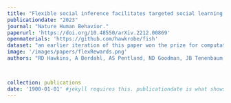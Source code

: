 ```yaml
---
title: "Flexible social inference facilitates targeted social learning when rewards are not observable."
publicationdate: "2023"
journal: "Nature Human Behavior."
paperurl: 'https://doi.org/10.48550/arXiv.2212.00869'
openmaterials: 'https://github.com/hawkrobe/fish'
dataset: "an earlier iteration of this paper won the prize for computational modeling in applied cognition when it appeared in the Proceedings of the 37th Annual Conference of the Cognitive Science Society."
image: '/images/papers/flexRewards.png'
authors: "RD Hawkins, A Berdahl, AS Pentland, ND Goodman, JB Tenenbaum, PM Krafft."



collection: publications
date: '1900-01-01' #jekyll requires this. publicationdate is what shows up
---
```

